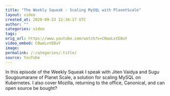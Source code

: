 ```yaml
---
title: "The Weekly Squeak - Scaling MySQL with PlanetScale"
layout: video
created_at: 2020-09-23 12:34:17 UTC
author: ""
categories: video
tags: 
orig_url: https://www.youtube.com/watch?v=C0woLxtE8uY
video_embed: C0woLxtE8uY
image: 
permalink: /:categories/:title/
source: YouTube
---
```

In this episode of the Weekly Squeak I speak with Jiten Vaidya and Sugu Sougoumarane of Planet Scale, a solution for scaling MySQL on Kubernetes. I also cover Mozilla, returning to the office, Canonical, and can open source be bought?